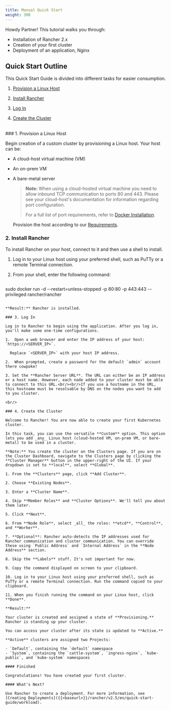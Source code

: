 ```yaml
---
title: Manual Quick Start
weight: 300
---
```

Howdy Partner! This tutorial walks you through:

- Installation of Rancher 2.x
- Creation of your first cluster
- Deployment of an application, Nginx

## Quick Start Outline

This Quick Start Guide is divided into different tasks for easier consumption.

<!-- TOC -->


1. [Provision a Linux Host](#1-provision-a-linux-host)

1. [Install Rancher](#2-install-rancher)

1. [Log In](#3-log-in)

1. [Create the Cluster](#4-create-the-cluster)

<!-- /TOC -->
<br/>
### 1. Provision a Linux Host

 Begin creation of a custom cluster by provisioning a Linux host. Your host can be:

- A cloud-host virtual machine (VM)
- An on-prem VM
- A bare-metal server

  >**Note:**
  > When using a cloud-hosted virtual machine you need to allow inbound TCP communication to ports 80 and 443.  Please see your cloud-host's documentation for information regarding port configuration.
  >
  > For a full list of port requirements, refer to [Docker Installation]({{<baseurl>}}/rancher/v2.5/en/cluster-provisioning/node-requirements/).

  Provision the host according to our [Requirements]({{<baseurl>}}/rancher/v2.5/en/installation/requirements/).

### 2. Install Rancher

To install Rancher on your host, connect to it and then use a shell to install.

1.  Log in to your Linux host using your preferred shell, such as PuTTy or a remote Terminal connection.

2.  From your shell, enter the following command:

	```
  sudo docker run -d --restart=unless-stopped -p 80:80 -p 443:443 --privileged rancher/rancher
  ```

**Result:** Rancher is installed.

### 3. Log In

Log in to Rancher to begin using the application. After you log in, you'll make some one-time configurations.

1.  Open a web browser and enter the IP address of your host: `https://<SERVER_IP>`.

    Replace `<SERVER_IP>` with your host IP address.

2.  When prompted, create a password for the default `admin` account there cowpoke!

3. Set the **Rancher Server URL**. The URL can either be an IP address or a host name. However, each node added to your cluster must be able to connect to this URL.<br/><br/>If you use a hostname in the URL, this hostname must be resolvable by DNS on the nodes you want to add to you cluster.

<br/>

### 4. Create the Cluster

Welcome to Rancher! You are now able to create your first Kubernetes cluster.

In this task, you can use the versatile **Custom** option. This option lets you add _any_ Linux host (cloud-hosted VM, on-prem VM, or bare-metal) to be used in a cluster.

**Note:** You create the cluster on the Clusters page. If you are on the Cluster Dashboard, navigate to the Clusters page by clicking the **Cluster Manager** button in the upper-right of the UI. If your dropdown is set to **local**, select **Global**. 

1. From the **Clusters** page, click **Add Cluster**.

2. Choose **Existing Nodes**.

3. Enter a **Cluster Name**.

4. Skip **Member Roles** and **Cluster Options**. We'll tell you about them later.

5. Click **Next**.

6. From **Node Role**, select _all_ the roles: **etcd**, **Control**, and **Worker**.

7. **Optional**: Rancher auto-detects the IP addresses used for Rancher communication and cluster communication. You can override these using `Public Address` and `Internal Address` in the **Node Address** section.

8. Skip the **Labels** stuff. It's not important for now.

9. Copy the command displayed on screen to your clipboard.

10. Log in to your Linux host using your preferred shell, such as PuTTy or a remote Terminal connection. Run the command copied to your clipboard.

11. When you finish running the command on your Linux host, click **Done**.

**Result:** 

Your cluster is created and assigned a state of **Provisioning.** Rancher is standing up your cluster.

You can access your cluster after its state is updated to **Active.**

**Active** clusters are assigned two Projects: 

- `Default`, containing the `default` namespace
- `System`, containing the `cattle-system`, `ingress-nginx`, `kube-public`, and `kube-system` namespaces

#### Finished

Congratulations! You have created your first cluster.

#### What's Next?

Use Rancher to create a deployment. For more information, see [Creating Deployments]({{<baseurl>}}/rancher/v2.5/en/quick-start-guide/workload).
